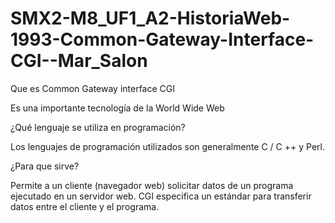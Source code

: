 # SMX2-M8_UF1_A2-HistoriaWeb-1993-Common-Gateway-Interface-CGI--Mar_Salon

Que es Common Gateway interface CGI

Es una importante tecnología de la World Wide Web



¿Qué lenguaje se utiliza en programación?

Los lenguajes de programación utilizados son generalmente C / C ++ y Perl.

¿Para que sirve?

 Permite a un cliente (navegador web) solicitar datos de un programa ejecutado en un servidor web. CGI especifica un estándar para transferir datos entre el cliente y el programa.
